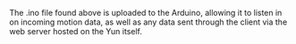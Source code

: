 The .ino file found above is uploaded to the Arduino, allowing it to listen in on incoming motion data, as well as any data sent through the client via the web server hosted on the Yun itself.
